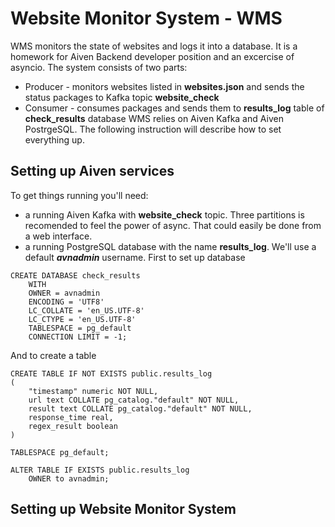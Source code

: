 # Website Monitor System - WMS
WMS monitors the state of websites and logs it into a database. It is a homework for Aiven Backend developer position and an excercise of asyncio. The system consists of two parts:
- Producer - monitors websites listed in **websites.json** and sends the status packages to Kafka topic **website_check**
- Consumer - consumes packages and sends them to **results_log** table of **check_results** database
WMS relies on Aiven Kafka and Aiven PostrgeSQL. The following instruction will describe how to set everything up.

## Setting up Aiven services
To get things running you'll need:
- a running Aiven Kafka with **website_check** topic. Three partitions is recomended to feel the power of async. That could easily be done from a web interface.
- a running PostgreSQL database with the name **results_log**. We'll use a default ***avnadmin*** username. 
First to set up database
```
CREATE DATABASE check_results
    WITH 
    OWNER = avnadmin
    ENCODING = 'UTF8'
    LC_COLLATE = 'en_US.UTF-8'
    LC_CTYPE = 'en_US.UTF-8'
    TABLESPACE = pg_default
    CONNECTION LIMIT = -1;
```
And to create a table
```
CREATE TABLE IF NOT EXISTS public.results_log
(
    "timestamp" numeric NOT NULL,
    url text COLLATE pg_catalog."default" NOT NULL,
    result text COLLATE pg_catalog."default" NOT NULL,
    response_time real,
    regex_result boolean
)

TABLESPACE pg_default;

ALTER TABLE IF EXISTS public.results_log
    OWNER to avnadmin;
```
## Setting up Website Monitor System

